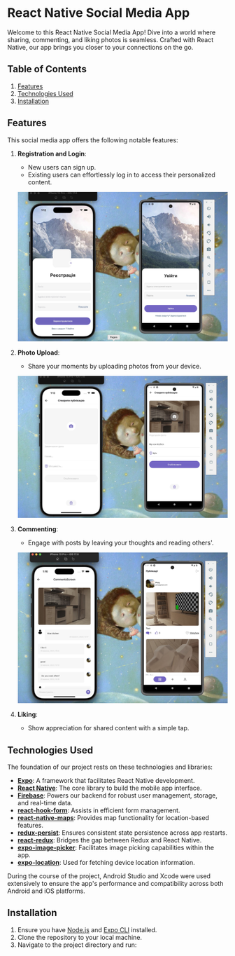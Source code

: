 # React Native Social Media App

Welcome to this React Native Social Media App! Dive into a world where sharing, commenting, and liking photos is seamless. Crafted with React Native, our app brings you closer to your connections on the go.

## Table of Contents

1. [Features](#features)
2. [Technologies Used](#technologies-used)
3. [Installation](#installation)

## Features

This social media app offers the following notable features:

1. **Registration and Login**:

   - New users can sign up.
   - Existing users can effortlessly log in to access their personalized content.

   ![Registration Screenshot](/images/reg.jpg)

2. **Photo Upload**:

   - Share your moments by uploading photos from your device.

   ![Upload Screenshot](/images/addpost.jpg)

3. **Commenting**:

   - Engage with posts by leaving your thoughts and reading others'.

   ![Comment Screenshot](/images/comment.jpg)

4. **Liking**:

   - Show appreciation for shared content with a simple tap.

## Technologies Used

The foundation of our project rests on these technologies and libraries:

- [**Expo**](https://expo.dev/): A framework that facilitates React Native development.
- [**React Native**](https://reactnative.dev/): The core library to build the mobile app interface.
- [**Firebase**](https://firebase.google.com/): Powers our backend for robust user management, storage, and real-time data.
- [**react-hook-form**](https://react-hook-form.com/): Assists in efficient form management.
- [**react-native-maps**](https://github.com/react-native-maps/react-native-maps): Provides map functionality for location-based features.
- [**redux-persist**](https://github.com/rt2zz/redux-persist): Ensures consistent state persistence across app restarts.
- [**react-redux**](https://react-redux.js.org/): Bridges the gap between Redux and React Native.
- [**expo-image-picker**](https://docs.expo.dev/versions/latest/sdk/imagepicker/): Facilitates image picking capabilities within the app.
- [**expo-location**](https://docs.expo.dev/versions/latest/sdk/location/): Used for fetching device location information.

During the course of the project, Android Studio and Xcode were used extensively to ensure the app's performance and compatibility across both Android and iOS platforms.

## Installation

1. Ensure you have [Node.js](https://nodejs.org/) and [Expo CLI](https://expo.dev/tools#cli) installed.
2. Clone the repository to your local machine.
3. Navigate to the project directory and run:
